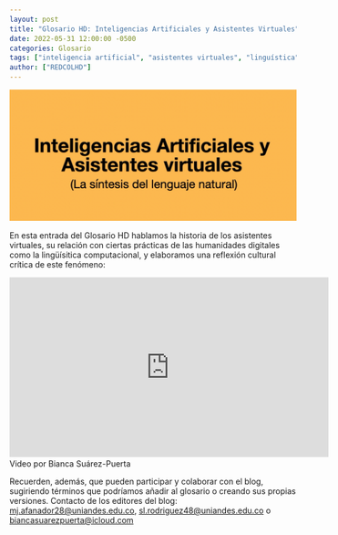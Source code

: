 ```yaml
---
layout: post
title: "Glosario HD: Inteligencias Artificiales y Asistentes Virtuales"
date: 2022-05-31 12:00:00 -0500
categories: Glosario
tags: ["inteligencia artificial", "asistentes virtuales", "linguística"]
author: ["REDCOLHD"]
---
```


![Imagen con texto "Inteligencias Artificiales y Asistentes Virtuales (La síntesis del lenguaje natural)"](/assets/blog/glosario-ia-asistentes.jpg)

En esta entrada del Glosario HD hablamos la historia de los asistentes virtuales, su relación con ciertas prácticas de las humanidades digitales como la lingüísitica computacional, y elaboramos una reflexión cultural crítica de este fenómeno:

<iframe width="560" height="315" src="https://www.youtube.com/embed/GRrEAswmZek?si=q8b7kR63ezl-_CoS" title="YouTube video player" frameborder="0" allow="accelerometer; autoplay; clipboard-write; encrypted-media; gyroscope; picture-in-picture; web-share" allowfullscreen></iframe>Video por Bianca Suárez-Puerta

Recuerden, además, que pueden participar y colaborar con el blog, sugiriendo términos que podríamos añadir al glosario o creando sus propias versiones. Contacto de los editores del blog: mj.afanador28@uniandes.edu.co, sl.rodriguez48@uniandes.edu.co o biancasuarezpuerta@icloud.com

